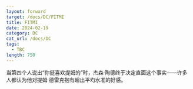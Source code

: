 ```yaml
---
layout: forward
target: /docs/DC/FITMI
title: FITMI
date: 2024-02-19
category: DC
cat_url: /docs/DC
tags: 
  - TBC
length: 750
---
```


当第四个人说出“你挺喜欢提姆的”时，杰森·陶德终于决定直面这个事实——许多人都认为他对提姆·德雷克抱有超出平均水准的好感。
